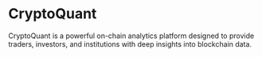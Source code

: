 # CryptoQuant
CryptoQuant is a powerful on-chain analytics platform designed to provide traders, investors, and institutions with deep insights into blockchain data.

